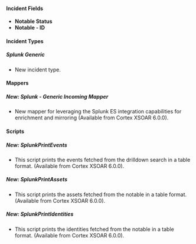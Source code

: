 
#### Incident Fields
- **Notable Status**
- **Notable - ID**

#### Incident Types
##### Splunk Generic
  - New incident type.

#### Mappers
##### New: Splunk - Generic Incoming Mapper
- New mapper for leveraging the Splunk ES integration capabilities for enrichment and mirroring (Available from Cortex XSOAR 6.0.0).

#### Scripts
##### New: SplunkPrintEvents
- This script prints the events fetched from the drilldown search in a table format. (Available from Cortex XSOAR 6.0.0).
##### New: SplunkPrintAssets
- This script prints the assets fetched from the notable in a table format. (Available from Cortex XSOAR 6.0.0).
##### New: SplunkPrintIdentities
- This script prints the identities fetched from the notable in a table format. (Available from Cortex XSOAR 6.0.0).
